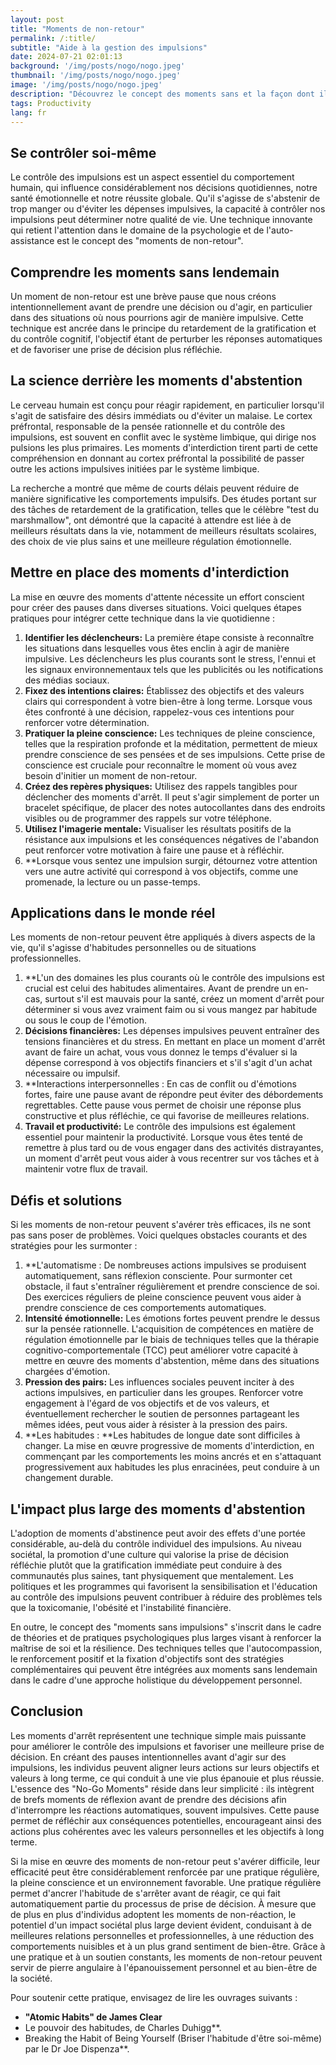 ```yaml
---
layout: post 
title: "Moments de non-retour"
permalink: /:title/ 
subtitle: "Aide à la gestion des impulsions"
date: 2024-07-21 02:01:13
background: '/img/posts/nogo/nogo.jpeg'
thumbnail: '/img/posts/nogo/nogo.jpeg'
image: '/img/posts/nogo/nogo.jpeg'
description: "Découvrez le concept des moments sans et la façon dont ils peuvent vous aider à gérer vos impulsions et à prendre de meilleures décisions."
tags: Productivity
lang: fr
---
```



## Se contrôler soi-même

Le contrôle des impulsions est un aspect essentiel du comportement humain, qui influence considérablement nos décisions quotidiennes, notre santé émotionnelle et notre réussite globale. Qu'il s'agisse de s'abstenir de trop manger ou d'éviter les dépenses impulsives, la capacité à contrôler nos impulsions peut déterminer notre qualité de vie. Une technique innovante qui retient l'attention dans le domaine de la psychologie et de l'auto-assistance est le concept des "moments de non-retour".

## Comprendre les moments sans lendemain

Un moment de non-retour est une brève pause que nous créons intentionnellement avant de prendre une décision ou d'agir, en particulier dans des situations où nous pourrions agir de manière impulsive. Cette technique est ancrée dans le principe du retardement de la gratification et du contrôle cognitif, l'objectif étant de perturber les réponses automatiques et de favoriser une prise de décision plus réfléchie.

## La science derrière les moments d'abstention

Le cerveau humain est conçu pour réagir rapidement, en particulier lorsqu'il s'agit de satisfaire des désirs immédiats ou d'éviter un malaise. Le cortex préfrontal, responsable de la pensée rationnelle et du contrôle des impulsions, est souvent en conflit avec le système limbique, qui dirige nos pulsions les plus primaires. Les moments d'interdiction tirent parti de cette compréhension en donnant au cortex préfrontal la possibilité de passer outre les actions impulsives initiées par le système limbique.

La recherche a montré que même de courts délais peuvent réduire de manière significative les comportements impulsifs. Des études portant sur des tâches de retardement de la gratification, telles que le célèbre "test du marshmallow", ont démontré que la capacité à attendre est liée à de meilleurs résultats dans la vie, notamment de meilleurs résultats scolaires, des choix de vie plus sains et une meilleure régulation émotionnelle.

## Mettre en place des moments d'interdiction

La mise en œuvre des moments d'attente nécessite un effort conscient pour créer des pauses dans diverses situations. Voici quelques étapes pratiques pour intégrer cette technique dans la vie quotidienne :

1. **Identifier les déclencheurs:** La première étape consiste à reconnaître les situations dans lesquelles vous êtes enclin à agir de manière impulsive. Les déclencheurs les plus courants sont le stress, l'ennui et les signaux environnementaux tels que les publicités ou les notifications des médias sociaux.
2. **Fixez des intentions claires:** Établissez des objectifs et des valeurs clairs qui correspondent à votre bien-être à long terme. Lorsque vous êtes confronté à une décision, rappelez-vous ces intentions pour renforcer votre détermination.
3. **Pratiquer la pleine conscience:** Les techniques de pleine conscience, telles que la respiration profonde et la méditation, permettent de mieux prendre conscience de ses pensées et de ses impulsions. Cette prise de conscience est cruciale pour reconnaître le moment où vous avez besoin d'initier un moment de non-retour.
4. **Créez des repères physiques:** Utilisez des rappels tangibles pour déclencher des moments d'arrêt. Il peut s'agir simplement de porter un bracelet spécifique, de placer des notes autocollantes dans des endroits visibles ou de programmer des rappels sur votre téléphone.
5. **Utilisez l'imagerie mentale:** Visualiser les résultats positifs de la résistance aux impulsions et les conséquences négatives de l'abandon peut renforcer votre motivation à faire une pause et à réfléchir.
6. **Lorsque vous sentez une impulsion surgir, détournez votre attention vers une autre activité qui correspond à vos objectifs, comme une promenade, la lecture ou un passe-temps.

## Applications dans le monde réel

Les moments de non-retour peuvent être appliqués à divers aspects de la vie, qu'il s'agisse d'habitudes personnelles ou de situations professionnelles.

1. **L'un des domaines les plus courants où le contrôle des impulsions est crucial est celui des habitudes alimentaires. Avant de prendre un en-cas, surtout s'il est mauvais pour la santé, créez un moment d'arrêt pour déterminer si vous avez vraiment faim ou si vous mangez par habitude ou sous le coup de l'émotion.
2. **Décisions financières:** Les dépenses impulsives peuvent entraîner des tensions financières et du stress. En mettant en place un moment d'arrêt avant de faire un achat, vous vous donnez le temps d'évaluer si la dépense correspond à vos objectifs financiers et s'il s'agit d'un achat nécessaire ou impulsif.
3. **Interactions interpersonnelles : En cas de conflit ou d'émotions fortes, faire une pause avant de répondre peut éviter des débordements regrettables. Cette pause vous permet de choisir une réponse plus constructive et plus réfléchie, ce qui favorise de meilleures relations.
4. **Travail et productivité:** Le contrôle des impulsions est également essentiel pour maintenir la productivité. Lorsque vous êtes tenté de remettre à plus tard ou de vous engager dans des activités distrayantes, un moment d'arrêt peut vous aider à vous recentrer sur vos tâches et à maintenir votre flux de travail.

## Défis et solutions

Si les moments de non-retour peuvent s'avérer très efficaces, ils ne sont pas sans poser de problèmes. Voici quelques obstacles courants et des stratégies pour les surmonter :

1. **L'automatisme : De nombreuses actions impulsives se produisent automatiquement, sans réflexion consciente. Pour surmonter cet obstacle, il faut s'entraîner régulièrement et prendre conscience de soi. Des exercices réguliers de pleine conscience peuvent vous aider à prendre conscience de ces comportements automatiques.
2. **Intensité émotionnelle:** Les émotions fortes peuvent prendre le dessus sur la pensée rationnelle. L'acquisition de compétences en matière de régulation émotionnelle par le biais de techniques telles que la thérapie cognitivo-comportementale (TCC) peut améliorer votre capacité à mettre en œuvre des moments d'abstention, même dans des situations chargées d'émotion.
3. **Pression des pairs:** Les influences sociales peuvent inciter à des actions impulsives, en particulier dans les groupes. Renforcer votre engagement à l'égard de vos objectifs et de vos valeurs, et éventuellement rechercher le soutien de personnes partageant les mêmes idées, peut vous aider à résister à la pression des pairs.
4. **Les habitudes : **Les habitudes de longue date sont difficiles à changer. La mise en œuvre progressive de moments d'interdiction, en commençant par les comportements les moins ancrés et en s'attaquant progressivement aux habitudes les plus enracinées, peut conduire à un changement durable.

## L'impact plus large des moments d'abstention

L'adoption de moments d'abstinence peut avoir des effets d'une portée considérable, au-delà du contrôle individuel des impulsions. Au niveau sociétal, la promotion d'une culture qui valorise la prise de décision réfléchie plutôt que la gratification immédiate peut conduire à des communautés plus saines, tant physiquement que mentalement. Les politiques et les programmes qui favorisent la sensibilisation et l'éducation au contrôle des impulsions peuvent contribuer à réduire des problèmes tels que la toxicomanie, l'obésité et l'instabilité financière.

En outre, le concept des "moments sans impulsions" s'inscrit dans le cadre de théories et de pratiques psychologiques plus larges visant à renforcer la maîtrise de soi et la résilience. Des techniques telles que l'autocompassion, le renforcement positif et la fixation d'objectifs sont des stratégies complémentaires qui peuvent être intégrées aux moments sans lendemain dans le cadre d'une approche holistique du développement personnel.

## Conclusion

Les moments d'arrêt représentent une technique simple mais puissante pour améliorer le contrôle des impulsions et favoriser une meilleure prise de décision. En créant des pauses intentionnelles avant d'agir sur des impulsions, les individus peuvent aligner leurs actions sur leurs objectifs et valeurs à long terme, ce qui conduit à une vie plus épanouie et plus réussie. L'essence des "No-Go Moments" réside dans leur simplicité : ils intègrent de brefs moments de réflexion avant de prendre des décisions afin d'interrompre les réactions automatiques, souvent impulsives. Cette pause permet de réfléchir aux conséquences potentielles, encourageant ainsi des actions plus cohérentes avec les valeurs personnelles et les objectifs à long terme.

Si la mise en œuvre des moments de non-retour peut s'avérer difficile, leur efficacité peut être considérablement renforcée par une pratique régulière, la pleine conscience et un environnement favorable. Une pratique régulière permet d'ancrer l'habitude de s'arrêter avant de réagir, ce qui fait automatiquement partie du processus de prise de décision. À mesure que de plus en plus d'individus adoptent les moments de non-réaction, le potentiel d'un impact sociétal plus large devient évident, conduisant à de meilleures relations personnelles et professionnelles, à une réduction des comportements nuisibles et à un plus grand sentiment de bien-être. Grâce à une pratique et à un soutien constants, les moments de non-retour peuvent servir de pierre angulaire à l'épanouissement personnel et au bien-être de la société.

Pour soutenir cette pratique, envisagez de lire les ouvrages suivants :

- **"Atomic Habits" de James Clear**
- Le pouvoir des habitudes, de Charles Duhigg**.
- Breaking the Habit of Being Yourself (Briser l'habitude d'être soi-même) par le Dr Joe Dispenza**.